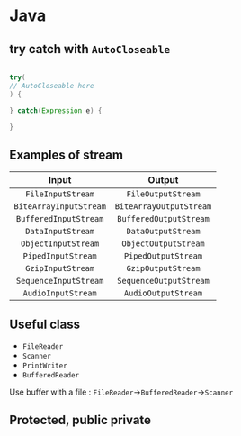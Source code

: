 # Java

## try catch with `AutoCloseable`

```java

try(
// AutoCloseable here
) {

} catch(Expression e) {

}

```

## Examples of stream


|                Input                   |                Output                    |
|:--------------------------------------:|:----------------------------------------:|
|            `FileInputStream`           |            `FileOutputStream`            | 
|            `BiteArrayInputStream`      |            `BiteArrayOutputStream`       |
|            `BufferedInputStream`       |            `BufferedOutputStream`        | 
|            `DataInputStream`           |            `DataOutputStream`            | 
|            `ObjectInputStream`         |            `ObjectOutputStream`          | 
|            `PipedInputStream`          |            `PipedOutputStream`           | 
|            `GzipInputStream`           |            `GzipOutputStream`            | 
|            `SequenceInputStream`       |            `SequenceOutputStream`        | 
|            `AudioInputStream`          |            `AudioOutputStream`           | 


## Useful class

- `FileReader`
- `Scanner`
- `PrintWriter`
- `BufferedReader`

Use buffer with a file : `FileReader`->`BufferedReader`->`Scanner`


## Protected, public private



